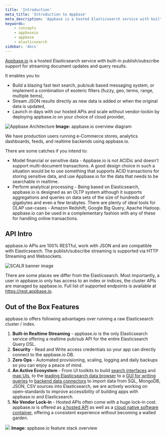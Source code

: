 ```yaml
---
title: 'Introduction'
meta_title: 'Introduction to Appbase'
meta_description: 'Appbase is a hosted Elasticsearch service with built-in publish/subscribe support for streaming document updates and query results'
keywords:
    - concepts
    - appbaseio
    - appbase
    - elasticsearch
sidebar: 'docs'
---
```


[Appbase.io](https://appbase.io) is a hosted Elasticsearch service with built-in publish/subscribe support for streaming document updates and query results.

It enables you to:

-   Build a blazing fast text search, pub/sub based messaging system, or implement a combination of esoteric filters (fuzzy, geo, terms, range, multiple items),
-   Stream JSON results directly as new data is added or when the original data is updated,
-   Launch in days with our hosted APIs and scale without vendor-lockin by deploying appbase.io on your choice of cloud provider,

![Appbase Architecture](https://i.imgur.com/iJpqtks.png?1)
**Image:** appbase.io overview diagram

We have production users running e-Commerce stores, analytics dashboards, feeds, and realtime backends using appbase.io.

There are some catches if you intend to:

-   Model financial or sensitive data - Appbase.io is not ACIDic and doesn't support multi-document transactions. A good design choice in such a situation would be to use something that supports ACID transactions for storing sensitive data, and use Appbase.io for the data that needs to be searchable in realtime.
-   Perform analytical processing - Being based on Elasticsearch, appbase.io is designed as an OLTP system although it supports aggregations and queries on data sets of the size of hundreds of gigabytes and even a few terabytes. There are plenty of ideal tools for OLAP use-cases - Amazon Redshift, Google Big Query, Apache Hadoop. appbase.io can be used in a complementary fashion with any of these for handling online transactions.

## API Intro

appbase.io APIs are 100% RESTful, work with JSON and are compatible with Elasticsearch. The publish/subscribe streaming is supported via HTTP Streaming and Websockets.

![SCALR banner image](https://i.imgur.com/3nYaIQM.png?1)

There are some places we differ from the Elasticsearch. Most importantly, a user in appbase.io only has access to an index or indices, the cluster APIs are managed by appbase.io. Full list of supported endpoints is available at https://rest.appbase.io.

## Out of the Box Features

appbase.io offers following advantages over running a raw Elasticsearch cluster / index.

1. **Built-in Realtime Streaming** - appbase.io is the only Elasticsearch service offering a realtime pub/sub API for the entire Elasticsearch Query DSL.
2. **Security** - Read and Write access credentials so your app can directly connect to the appbase.io DB.
3. **Zero Ops** - Automated provisioning, scaling, logging and daily backups so you can enjoy a peace of mind.
4. **An Active Ecosystem** - From UI toolkits to build [search interfaces](https://opensource.appbase.io/reactivesearch) and [map UIs](https://opensource.appbase.io/reactivesearch), to the [leading Elasticsearch data browser](https://opensource.appbase.io/dejavu/) to a [GUI for writing queries](https://opensource.appbase.io/mirage/) to [backend data connectors](https://medium.appbase.io/abc-import-import-your-mongodb-sql-json-csv-data-into-elasticsearch-a202cafafc0d) to import data from SQL, MongoDB, JSON, CSV sources into Elasticsearch, we are actively working on open-standards to improve accessibility of building apps with appbase.io and Elasticsearch.
5. **No Vendor Lock-in** - Hosted APIs often come with a huge lock-in cost. appbase.io is offered as [a hosted API](https://appbase.io) as well as a [cloud native software container](https://appbase.io/enterprise), offering a consistent experience without becoming a walled garden.

![](https://i.imgur.com/4nIwmd6.png)
**Image:** appbase.io feature stack overview
